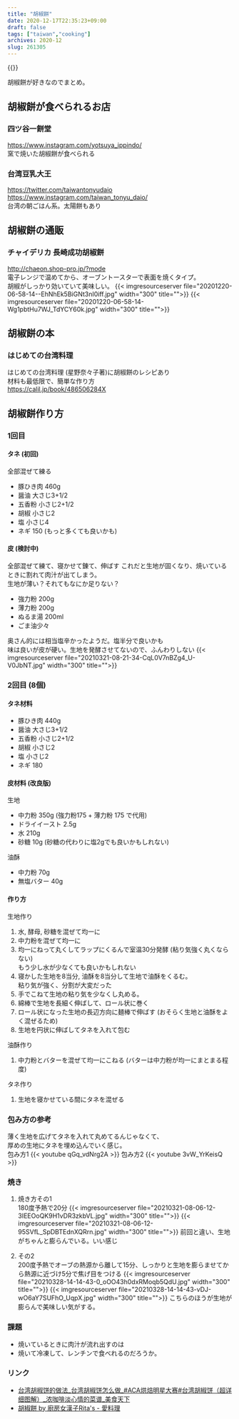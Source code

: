 ```yaml
---
title: "胡椒餅"
date: 2020-12-17T22:35:23+09:00
draft: false
tags: ["taiwan","cooking"]
archives: 2020-12
slug: 261305
---
```

 {{<toc>}}

胡椒餅が好きなのでまとめ。
## 胡椒餅が食べられるお店
### 四ツ谷一餅堂
https://www.instagram.com/yotsuya_ippindo/  
窯で焼いた胡椒餅が食べられる
### 台湾豆乳大王
https://twitter.com/taiwantonyudaio  
https://www.instagram.com/taiwan_tonyu_daio/  
台湾の朝ごはん系。太陽餅もあり

## 胡椒餅の通販
### チャイデリカ 長崎成功胡椒餅
http://chaeon.shop-pro.jp/?mode  
電子レンジで温めてから、オーブントースターで表面を焼くタイプ。  
胡椒がしっかり効いていて美味しい。
{{< imgresourceserver file="20201220-06-58-14--EhNhEk5BiGNt3nI0iff.jpg" width="300" title="">}}
{{< imgresourceserver file="20201220-06-58-14-Wg1pbtHu7WJ_TdYCY60k.jpg" width="300" title="">}}

## 胡椒餅の本
### はじめての台湾料理
はじめての台湾料理 (星野奈々子著)に胡椒餅のレシピあり  
材料も最低限で、簡単な作り方  
https://calil.jp/book/486506284X

## 胡椒餅作り方
### 1回目
#### タネ (初回) 
全部混ぜて練る
- 豚ひき肉 460g
- 醤油 大さじ3+1/2
- 五香粉 小さじ2+1/2
- 胡椒 小さじ2
- 塩 小さじ4
- ネギ 150 (もっと多くても良いかも)

#### 皮 (検討中)  
全部混ぜて練て、寝かせて錬て、伸ばす
これだと生地が固くなり、焼いているときに割れて肉汁が出てしまう。  
生地が薄い？それてもなにか足りない？
- 強力粉 200g
- 薄力粉 200g
- ぬるま湯 200ml
- ごま油少々

奥さん的には相当塩辛かったようだ。塩半分で良いかも  
味は良いが皮が硬い。生地を発酵させてないので、ふんわりしない
{{< imgresourceserver file="20210321-08-21-34-CqL0V7nBZg4_U-V0JbNT.jpg" width="300" title="">}}
### 2回目 (8個)
#### タネ材料
- 豚ひき肉 440g
- 醤油 大さじ3+1/2
- 五香粉 小さじ2+1/2
- 胡椒 小さじ2
- 塩 小さじ2
- ネギ 180 

#### 皮材料 (改良版)
生地
- 中力粉 350g (強力粉175 + 薄力粉 175 で代用)
- ドライイースト 2.5g
- 水 210g
- 砂糖 10g (砂糖の代わりに塩2gでも良いかもしれない)

油酥
- 中力粉 70g
- 無塩バター 40g

#### 作り方
生地作り
1. 水, 酵母, 砂糖を混ぜて均一に
1. 中力粉を混ぜて均一に
1. 均一にねって丸くしてラップにくるんで室温30分発酵 (粘り気強く丸くならない)  
もう少し水が少なくても良いかもしれない
1. 寝かした生地を8当分, 油酥を8当分して生地で油酥をくるむ。  
粘り気が強く、分割が大変だった
1. 手でこねて生地の粘り気を少なくし丸める。  
1. 綿棒で生地を長細く伸ばして、ロール状に巻く  
1. ロール状になった生地の長辺方向に麺棒で伸ばす (おそらく生地と油酥をよく混ぜるため)  
1. 生地を円状に伸ばしてタネを入れて包む


油酥作り
1. 中力粉とバターを混ぜて均一にこねる (バターは中力粉が均一にまとまる程度)

タネ作り
1. 生地を寝かせている間にタネを混ぜる
### 包み方の参考 
薄く生地を広げてタネを入れて丸めてるんじゃなくて、  
厚めの生地にタネを埋め込んでいく感じ。  
包み方1
{{< youtube qGq_vdNrg2A >}}
包み方2
{{< youtube 3vW_YrKeisQ >}}
### 焼き
1. 焼き方その1  
180度予熱で20分
{{< imgresourceserver file="20210321-08-06-12-3IEEOoQK9H1vDR3zkbVL.jpg" width="300" title="">}}
{{< imgresourceserver file="20210321-08-06-12-95SVfL_SpDBTEdnXQRrn.jpg" width="300" title="">}}
前回と違い、生地がちゃんと膨らんでいる。いい感じ

1. その2  
200度予熱でオーブの熱源から離して15分、しっかりと生地を膨らませてから熱源に近づけ5分で焦げ目をつける
{{< imgresourceserver file="20210328-14-14-43-0_oOO43h0dxRMoqb5QdU.jpg" width="300" title="">}}
{{< imgresourceserver file="20210328-14-14-43-vDJ-wO6aY7SUFhO_UqpX.jpg" width="300" title="">}}
こちらのほうが生地が膨らんで美味しい気がする。

### 課題
- 焼いているときに肉汁が流れ出すのは
- 焼いて冷凍して、レンチンで食べれるのだろうか。

### リンク
- [台湾胡椒饼的做法_台湾胡椒饼怎么做_#ACA烘焙明星大赛#台湾胡椒饼（超详细图解）_浓咖啡淡心情的菜谱_美食天下](https://m.meishichina.com/recipe/273806/)
- [胡椒餅 by 廚房女漢子Rita's - 愛料理](https://icook.tw/recipes/242802)